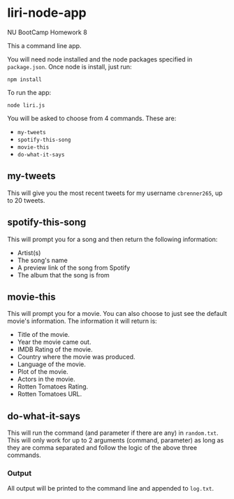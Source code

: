 # liri-node-app

NU BootCamp Homework 8

This a command line app.

You will need node installed and the node packages specified in `package.json`.
Once node is install, just run:

```
npm install
```

To run the app:

```
node liri.js
```

You will be asked to choose from 4 commands. These are:

  * `my-tweets`
  * `spotify-this-song`
  * `movie-this`
  * `do-what-it-says`

## my-tweets

This will give you the most recent tweets for my username `cbrenner265`, up to
20 tweets.

## spotify-this-song

This will prompt you for a song and then return the following information:

  * Artist(s)
  * The song's name
  * A preview link of the song from Spotify
  * The album that the song is from

## movie-this

This will prompt you for a movie. You can also choose to just see the default
movie's information. The information it will return is:

  * Title of the movie.
  * Year the movie came out.
  * IMDB Rating of the movie.
  * Country where the movie was produced.
  * Language of the movie.
  * Plot of the movie.
  * Actors in the movie.
  * Rotten Tomatoes Rating.
  * Rotten Tomatoes URL.

## do-what-it-says

This will run the command (and parameter if there are any) in `random.txt`. This
will only work for up to 2 arguments (command, parameter) as long as they are
comma separated and follow the logic of the above three commands.

### Output

All output will be printed to the command line and appended to `log.txt`.
